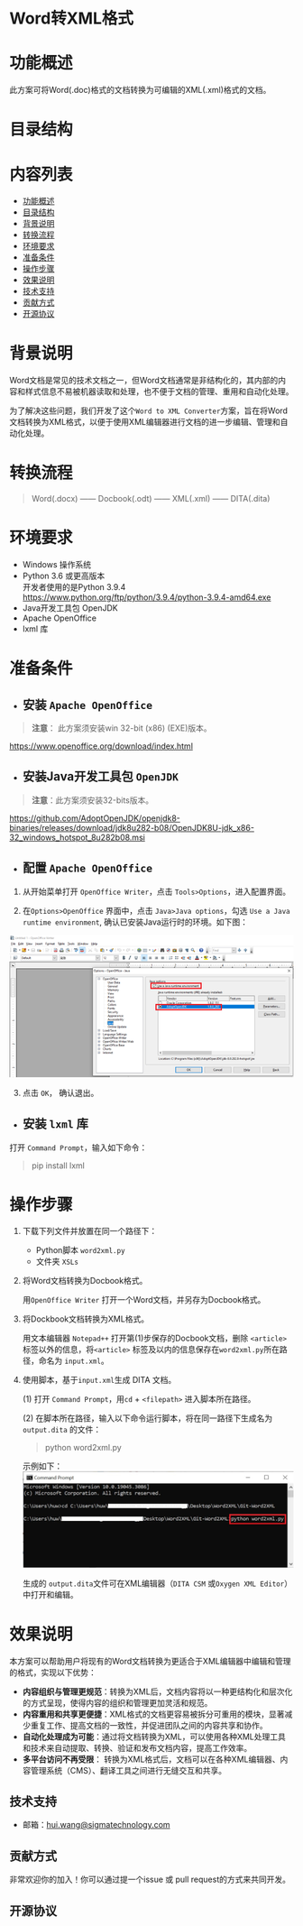 # Word转XML格式

# 功能概述  

此方案可将Word(.doc)格式的文档转换为可编辑的XML(.xml)格式的文档。  

# 目录结构  

# 内容列表  
- [功能概述](#功能概述)
- [目录结构](#目录结构)
- [背景说明](#背景说明)
- [转换流程](#转换流程)
- [环境要求](#环境要求)
- [准备条件](#准备条件)
- [操作步骤](#操作步骤)
- [效果说明](#效果说明)
- [技术支持](#技术支持)
- [贡献方式](#贡献方式)
- [开源协议](#开源协议)  

# 背景说明
Word文档是常见的技术文档之一，但Word文档通常是非结构化的，其内部的内容和样式信息不易被机器读取和处理，也不便于文档的管理、重用和自动化处理。  

为了解决这些问题，我们开发了这个`Word to XML Converter`方案，旨在将Word文档转换为XML格式，以便于使用XML编辑器进行文档的进一步编辑、管理和自动化处理。

# 转换流程

>Word(.docx) —— Docbook(.odt) —— XML(.xml) —— DITA(.dita)

# 环境要求    

- Windows 操作系统  
- Python 3.6 或更高版本  
开发者使用的是Python 3.9.4 https://www.python.org/ftp/python/3.9.4/python-3.9.4-amd64.exe  
- Java开发工具包 OpenJDK  
- Apache OpenOffice  
- lxml 库

# 准备条件
- ## 安装 `Apache OpenOffice`
>**注意**： 此方案须安装win 32-bit (x86) (EXE)版本。  

https://www.openoffice.org/download/index.html  

- ## 安装Java开发工具包 `OpenJDK`  

> **注意**：此方案须安装32-bits版本。

https://github.com/AdoptOpenJDK/openjdk8-binaries/releases/download/jdk8u282-b08/OpenJDK8U-jdk_x86-32_windows_hotspot_8u282b08.msi

- ## 配置 `Apache OpenOffice`
1. 从开始菜单打开 `OpenOffice Writer`，点击 `Tools>Options`，进入配置界面。

2. 在`Options>OpenOffice` 界面中，点击 `Java>Java options`，勾选 `Use a Java runtime environment`, 确认已安装Java运行时的环境。如下图：  

![open-office](/example-image/openoffice.png)

3. 点击 `OK`， 确认退出。  

- ## 安装 `lxml` 库  
打开 `Command Prompt`，输入如下命令：  

> pip install lxml  
    
# 操作步骤 
1. 下载下列文件并放置在同一个路径下：  

    - Python脚本 `word2xml.py`
    - 文件夹 `XSLs`

2. 将Word文档转换为Docbook格式。  

    用`OpenOffice Writer` 打开一个Word文档，并另存为Docbook格式。  

3. 将Dockbook文档转换为XML格式。  
    
    用文本编辑器 `Notepad++` 打开第(1)步保存的Docbook文档，删除 `<article>`标签以外的信息，将`<article>` 标签及以内的信息保存在`word2xml.py`所在路径，命名为 `input.xml`。    

4. 使用脚本，基于`input.xml`生成 DITA 文档。  

    (1) 打开 `Command Prompt`，用`cd` + `<filepath>` 进入脚本所在路径。  

    (2) 在脚本所在路径，输入以下命令运行脚本，将在同一路径下生成名为 `output.dita` 的文件：

    > python word2xml.py 

    示例如下：  
    ![run](/example-image/run.jpg)


    
    生成的 `output.dita`文件可在XML编辑器（`DITA CSM` 或`Oxygen XML Editor`）中打开和编辑。  


# 效果说明  
本方案可以帮助用户将现有的Word文档转换为更适合于XML编辑器中编辑和管理的格式，实现以下优势：

- **内容组织与管理更规范**：转换为XML后，文档内容将以一种更结构化和层次化的方式呈现，使得内容的组织和管理更加灵活和规范。
- **内容重用和共享更便捷**：XML格式的文档更容易被拆分可重用的模块，显著减少重复工作、提高文档的一致性，并促进团队之间的内容共享和协作。  
- **自动化处理成为可能**：通过将文档转换为XML，可以使用各种XML处理工具和技术来自动提取、转换、验证和发布文档内容，提高工作效率。  
- **多平台访问不再受限**： 转换为XML格式后，文档可以在各种XML编辑器、内容管理系统（CMS）、翻译工具之间进行无缝交互和共享。  

## 技术支持

-   邮箱：hui.wang@sigmatechnology.com

## 贡献方式

非常欢迎你的加入！你可以通过提一个issue 或 pull request的方式来共同开发。

## 开源协议


